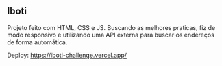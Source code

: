 ## Iboti

Projeto feito com HTML, CSS e JS. Buscando as melhores praticas, fiz de modo responsivo e utilizando uma API externa para buscar os endereços de forma automática.

Deploy: https://iboti-challenge.vercel.app/
